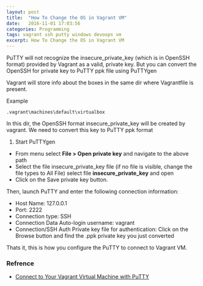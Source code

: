 ```yaml
---
layout: post
title:  "How To Change the OS in Vagrant VM"
date:   2016-11-01 17:03:56
categories: Programming
tags: vagrant ssh putty windows devoops vm
excerpt: How To Change the OS in Vagrant VM
---
```


PuTTY will not recognize the insecure_private_key (which is in OpenSSH format) provided by Vagrant as a valid, private key. But you can convert the OpenSSH for private key to PuTTY ppk file using  PuTTYgen

Vagrant will store info about the boxes in the same dir where Vagrantfile is present.

Example

```
.vagrant\machines\default\virtualbox
```

In this dir, the OpenSSH format insecure_private_key will be created by vagrant. We need to convert this key to PuTTY ppk format

1. Start PuTTYgen
* From menu select **File > Open private key** and navigate to the above path
* Select the file insecure_private_key file (if no file is visible, change the file types to All File) select file **insecure_private_key** and open
* Click on the Save private key button.

Then, launch PuTTY and enter the following connection information:

* Host Name:	127.0.0.1
* Port:	2222
* Connection type:	SSH
* Connection	Data	Auto-login username:	vagrant
* Connection/SSH	Auth	Private key file for authentication:	Click on the Browse button and find the .ppk private key you just converted

Thats it, this is how you configure the PuTTY to connect to Vagrant VM.

### Refrence

* [Connect to Your Vagrant Virtual Machine with PuTTY](https://github.com/Varying-Vagrant-Vagrants/VVV/wiki/Connect-to-Your-Vagrant-Virtual-Machine-with-PuTTY)
